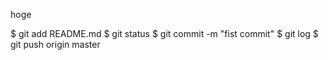 hoge

$ git add README.md
$ git status
$ git commit -m "fist commit"
$ git log
$ git push origin master